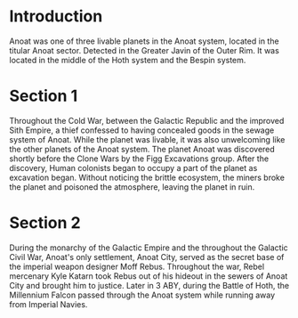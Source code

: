 # Introduction
Anoat was one of three livable planets in the Anoat system, located in the titular Anoat sector.
Detected in the Greater Javin of the Outer Rim.
It was located in the middle of the Hoth system and the Bespin system.

# Section 1
Throughout the Cold War, between the Galactic Republic and the improved Sith Empire, a thief confessed to having concealed goods in the sewage system of Anoat.
While the planet was livable, it was also unwelcoming like the other planets of the Anoat system.
The planet Anoat was discovered shortly before the Clone Wars by the Figg Excavations group.
After the discovery, Human colonists began to occupy a part of the planet as excavation began.
Without noticing the brittle ecosystem, the miners broke the planet and poisoned the atmosphere, leaving the planet in ruin.



# Section 2
During the monarchy of the Galactic Empire and the throughout the Galactic Civil War, Anoat's only settlement, Anoat City, served as the secret base of the imperial weapon designer Moff Rebus.
Throughout the war, Rebel mercenary Kyle Katarn took Rebus out of his hideout in the sewers of Anoat City and brought him to justice.
Later in 3 ABY, during the Battle of Hoth, the Millennium Falcon passed through the Anoat system while running away from Imperial Navies.